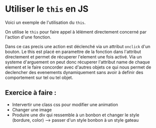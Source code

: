 # Utiliser le `this` en JS

Voici un exemple de l'utilisation du `this`.

On utilise le `this` pour faire appel à lélément directement concerné par l'action d'une fonction.

Dans ce cas precis une action est déclenché via un attribut `onclick` d'un bouton. Le this est placé en paramettre de la fonction dans l'attribut directement et permet de récuperer l'element une fois activé. Via un systeme d'arguement on peut donc récuperer l'attribut name de chaque element et le faire concorder avec d'autres objets ce qui nous permet de declencher des evenements dynamiquement sans avoir à definir des comportement sur tel ou tel objet.

## Exercice à faire :

- Intervertir une class css pour modifier une animation
- Changer une image
- Produire une div qui ressemble à un bonbon et changer le style (bordure, color) --> passer d'un style bonbon à un style gateau
